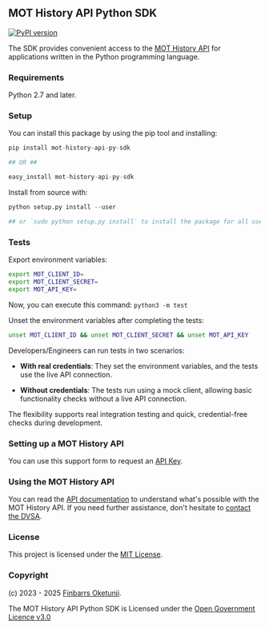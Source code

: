 ## MOT History API Python SDK

[![PyPI version](https://badge.fury.io/py/mot-history-api-py-sdk.svg)](https://badge.fury.io/py/mot-history-api-py-sdk)

The SDK provides convenient access to the [MOT History API](https://documentation.history.mot.api.gov.uk/) for applications written in the Python programming language.

### Requirements

Python 2.7 and later.

### Setup

You can install this package by using the pip tool and installing:

```python
pip install mot-history-api-py-sdk

## OR ##

easy_install mot-history-api-py-sdk
```

Install from source with:

```python
python setup.py install --user

## or `sudo python setup.py install` to install the package for all users
```

### Tests

Export environment variables:

```sh
export MOT_CLIENT_ID=
export MOT_CLIENT_SECRET=
export MOT_API_KEY=
```

Now, you can execute this command: `python3 -m test`

Unset the environment variables after completing the tests:

```sh
unset MOT_CLIENT_ID && unset MOT_CLIENT_SECRET && unset MOT_API_KEY
```

Developers/Engineers can run tests in two scenarios:

+ **With real credentials**: They set the environment variables, and the tests use the live API connection.

+ **Without credentials**: The tests run using a mock client, allowing basic functionality checks without a live API connection.

The flexibility supports real integration testing and quick, credential-free checks during development.

### Setting up a MOT History API

You can use this support form to request an [API Key](https://documentation.history.mot.api.gov.uk/mot-history-api/register).


### Using the MOT History API

You can read the [API documentation](https://documentation.history.mot.api.gov.uk/) to understand what's possible with the MOT History API. If you need further assistance, don't hesitate to [contact the DVSA](https://documentation.history.mot.api.gov.uk/mot-history-api/support).


### License

This project is licensed under the [MIT License](./LICENSE).


### Copyright

(c) 2023 - 2025 [Finbarrs Oketunji](https://finbarrs.eu).

The MOT History API Python SDK is Licensed under the [Open Government Licence v3.0](
https://www.nationalarchives.gov.uk/doc/open-government-licence/version/3/)
